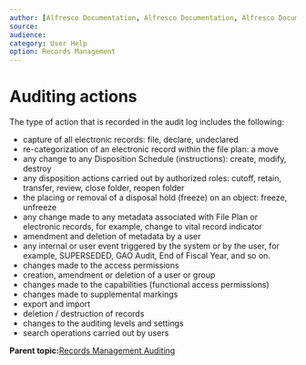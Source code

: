 ```yaml
---
author: [Alfresco Documentation, Alfresco Documentation, Alfresco Documentation]
source: 
audience: 
category: User Help
option: Records Management
---
```


# Auditing actions

The type of action that is recorded in the audit log includes the following:

-   capture of all electronic records: file, declare, undeclared
-   re-categorization of an electronic record within the file plan: a move
-   any change to any Disposition Schedule \(instructions\): create, modify, destroy
-   any disposition actions carried out by authorized roles: cutoff, retain, transfer, review, close folder, reopen folder
-   the placing or removal of a disposal hold \(freeze\) on an object: freeze, unfreeze
-   any change made to any metadata associated with File Plan or electronic records, for example, change to vital record indicator
-   amendment and deletion of metadata by a user
-   any internal or user event triggered by the system or by the user, for example, SUPERSEDED, GAO Audit, End of Fiscal Year, and so on.
-   changes made to the access permissions
-   creation, amendment or deletion of a user or group
-   changes made to the capabilities \(functional access permissions\)
-   changes made to supplemental markings
-   export and import
-   deletion / destruction of records
-   changes to the auditing levels and settings
-   search operations carried out by users

**Parent topic:**[Records Management Auditing](../concepts/rm-audit-intro.md)

